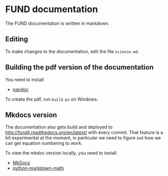 # FUND documentation

The FUND documentation is written in markdown.

## Editing

To make changes to the documentation, edit the file  ``science.md``.

## Building the pdf version of the documentation

You need to install

- [pandoc](http://pandoc.org/)

To create the pdf, run ``build.ps`` on Windows.

## Mkdocs version

The documentation also gets build and deployed to http://fundjl.readthedocs.org/en/latest/ with every commit. That feature is a bit experimental at the moment, in particular we need to figure out how we can get equation numbering to work.

To view the mkdoc version locally, you need to install

- [MkDocs](http://www.mkdocs.org/)
- [python-markdown-math](https://github.com/mitya57/python-markdown-math)
